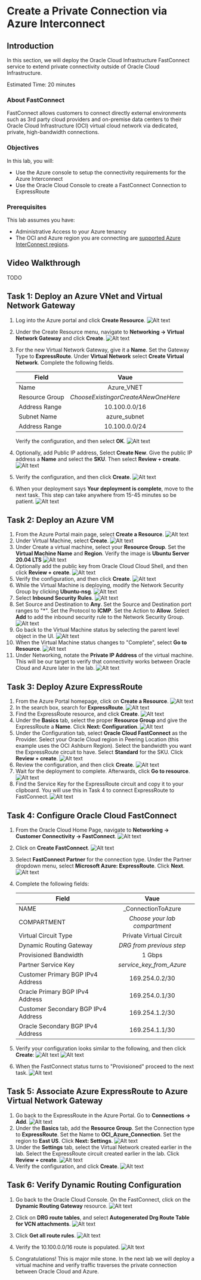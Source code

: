 # Create a Private Connection via Azure Interconnect

## Introduction

In this section, we will deploy the Oracle Cloud Infrastructure FastConnect service to extend private connectivity outside of Oracle Cloud Infrastructure.

Estimated Time: 20 minutes

### About FastConnect

FastConnect allows customers to connect directly external environments such as 3rd party cloud providers and on-premise data centers to their Oracle Cloud Infrastructure (OCI) virtual cloud network via dedicated, private, high-bandwidth connections.

### Objectives

In this lab, you will:

* Use the Azure console to setup the connectivity requirements for the Azure Interconnect
* Use the Oracle Cloud Console to create a FastConnect Connection to ExpressRoute

### Prerequisites

This lab assumes you have:

* Administrative Access to your Azure tenancy
* The OCI and Azure region you are connecting are [supported Azure InterConnect regions](https://learn.microsoft.com/en-us/azure/virtual-machines/workloads/oracle/oracle-oci-overview#region-availability).

## Video Walkthrough

TODO

## Task 1: Deploy an Azure VNet and Virtual Network Gateway

1. Log into the Azure portal and click **Create Resource**.
    ![Alt text](images/vnet-gw-1.png)
2. Under the Create Resource menu, navigate to **Networking -> Virtual Network Gateway** and click **Create**.
    ![Alt text](images/vnet-gw-2.png)
3. For the new Virtual Network Gateway, give it a **Name**. Set the Gateway Type to **ExpressRoute**. Under **Virtual Network** select **Create Virtual Network**. Complete the following fields.

    |                  **Field**              |    **Vaue**  |
    |----------------------------------------|:------------:|
    |Name |    Azure_VNET    |
    |Resource Group |  _ChooseExistingorCreateANewOneHere_    |
    |Address Range|    10.100.0.0/16    |
    |Subnet Name|  azure_subnet  |
    |Address Range|  10.100.0.0/24  |

    Verify the configuration, and then select **OK**.
    ![Alt text](images/vnet-gw-3.png)
4. Optionally, add Public IP address, Select **Create New**. Give the public IP address a **Name** and select the **SKU**. Then select **Review + create**.
    ![Alt text](images/vnet-gw-4.png)
5. Verify the configuration, and then click **Create**.
    ![Alt text](images/vnet-gw-5.png)
6. When your deployment says **Your deployment is complete**, move to the next task. This step can take anywhere from 15-45 minutes so be patient.
    ![Alt text](images/vnet-gw-6.png)

## Task 2: Deploy an Azure VM

1. From the Azure Portal main page, select **Create a Resource**.
    ![Alt text](images/azure-vm-1.png)
2. Under Virtual Machine, select **Create**.
    ![Alt text](images/azure-vm-2.png)
3. Under Create a virtual machine, select your **Resource Group**. Set the **Virtual Machine Name** and **Region**. Verify the image is **Ubuntu Server 20.04 LTS**
    ![Alt text](images/azure-vm-3.png)
4. Optionally add the public key from Oracle Cloud Cloud Shell, and then click **Review + create**.
    ![Alt text](images/azure-vm-4.png)
5. Verify the configuration, and then click **Create**.
    ![Alt text](images/azure-vm-5.png)
6. While the Virtual Machine is deploying, modify the Network Security Group by clicking **Ubuntu-nsg**.
    ![Alt text](images/azure-vm-6.png)
7. Select **Inbound Security Rules**.
    ![Alt text](images/azure-vm-7.png)
8. Set Source and Destination to **Any**. Set the Source and Destination port ranges to "*". Set the Protocol to **ICMP**. Set the Action to **Allow**. Select **Add** to add the inbound security rule to the Network Security Group.
    ![Alt text](images/azure-vm-8.png)
9. Go back to the Virtual Machine status by selecting the parent level object in the UI.
    ![Alt text](images/azure-vm-9.png)
10. When the Virtual Machine status changes to "Complete", select **Go to Resource**.
    ![Alt text](images/azure-vm-10.png)
11. Under Networking, notate the **Private IP Address** of the virtual machine. This will be our target to verify that connectivity works between Oracle Cloud and Azure later in the lab.
    ![Alt text](images/azure-vm-11.png)

## Task 3: Deploy Azure ExpressRoute

1. From the Azure Portal homepage, click on **Create a Resource**.
    ![Alt text](images/expressroute-1.png)
2. In the search box, search for **ExpressRoute**.
    ![Alt text](images/expressroute-2.png)
3. Find the ExpressRoute resource, and click **Create**.
    ![Alt text](images/expressroute-3.png)
4. Under the **Basics** tab, select the proper **Resource Group** and give the ExpressRoute a **Name**. Click **Next: Configuration**.
    ![Alt text](images/expressroute-4.png)
5. Under the Configuration tab, select **Oracle Cloud FastConnect** as the Provider. Select your Oracle Cloud region in Peering Location (this example uses the OCI Ashburn Region). Select the bandwidth you want the ExpressRoute circuit to have. Select **Standard** for the SKU. Click **Review + create**.
    ![Alt text](images/expressroute-5.png)
6. Review the configuration, and then click **Create**.
    ![Alt text](images/expressroute-6.png)
7. Wait for the deployment to complete. Afterwards, click **Go to resource**.
    ![Alt text](images/expressroute-7.png)
8. Find the Service Key for the ExpressRoute circuit and copy it to your clipboard. You will use this in Task 4 to connect ExpressRoute to FastConnect.
    ![Alt text](images/expressroute-8.png)

## Task 4: Configure Oracle Cloud FastConnect

1. From the Oracle Cloud Home Page, navigate to **Networking -> Customer Connectivity -> FastConnect**. 
    ![Alt text](images/fastconnect-1.png)

2. Click on **Create FastConnect**.
    ![Alt text](images/fastconnect-2.png)

3. Select **FastConnect Partner** for the connection type. Under the Partner dropdown menu, select **Microsoft Azure: ExpressRoute**. Click **Next**.
    ![Alt text](images/fastconnect-3.png)

4. Complete the following fields:

    |                  **Field**              |    **Vaue**  |
    |----------------------------------------|:------------:|
    |NAME |    _ConnectionToAzure    |
    |COMPARTMENT |  *Choose your lab compartment*    |
    |Virtual Circuit Type|    Private Virtual Circuit    |
    |Dynamic Routing Gateway|  *DRG from previous step*  |
    |Provisioned Bandwidth|    1 Gbps    |
    |Partner Service Key|    *service_key_from_Azure*    |
    |Customer Primary BGP IPv4 Address|    169.254.0.2/30    |
    |Oracle Primary BGP IPv4 Address|    169.254.0.1/30    |
    |Customer Secondary BGP IPv4 Address|    169.254.1.2/30    |
    |Oracle Secondary BGP IPv4 Address|    169.254.1.1/30   |

5. Verify your configuration looks similar to the following, and then click **Create**:
    ![Alt text](images/fastconnect-4.png)
    ![Alt text](images/fastconnect-5.png)

6. When the FastConnect status turns to "Provisioned" proceed to the next task.
    ![Alt text](images/fastconnect-6.png)

## Task 5: Associate Azure ExpressRoute to Azure Virtual Network Gateway

1. Go back to the ExpressRoute in the Azure Portal. Go to **Connections -> Add**.
    ![Alt text](images/expressroute-9.png)
2. Under the **Basics** tab, add the **Resource Group**. Set the Connection type to **ExpressRoute**. Set the Name to **OCI_Azure_Connection**. Set the region to **East US**. Click **Next: Settings**.
    ![Alt text](images/expressroute-10.png)
3. Under the **Settings** tab, select the Virtual Network created earlier in the lab. Select the ExpressRoute circuit created earlier in the lab. Click **Review + create**.
    ![Alt text](images/expressroute-11.png)
4. Verify the configuration, and click **Create**.
    ![Alt text](images/expressroute-12.png)

## Task 6: Verify Dynamic Routing Configuration

1. Go back to the Oracle Cloud Console. On the FastConnect, click on the **Dynamic Routing Gateway** resource.
    ![Alt text](images/fastconnect-7.png)
2. Click on **DRG route tables**, and select **Autogenerated Drg Route Table for VCN attachments**.
    ![Alt text](images/fastconnect-8.png)
3. Click **Get all route rules**.
    ![Alt text](images/fastconnect-9.png)
4. Verify the 10.100.0.0/16 route is populated. 
    ![Alt text](images/fastconnect-10.png)

5. Congratulations! This is major mile stone. In the next lab we will deploy a virtual machine and verify traffic traverses the private connection between Oracle Cloud and Azure.